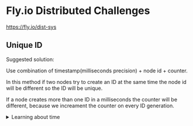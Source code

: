 # Fly.io Distributed Challenges

<https://fly.io/dist-sys>

## Unique ID

Suggested solution:

Use combination of timestamp(milliseconds precision) + node id + counter.

In this method if two nodes try to create an ID at the same time the
node id will be different so the ID will be unique.

If a node creates more than one ID in a milliseconds the counter
will be different, because we increament the counter on every ID
generation.

<details>
  <summary>Learning about time</summary>

Using `time.Now().String()` as Id would also work and the tests run fine.
But why?

This is the output if we print both `time.Now.UnixNano()` and `time.Now().String()`.

```
2023-06-02 18:05:01.361262 +0200 CEST m=+0.000106168
1685721901361262000
```

The timestamp can be same for two calls to id generation function,
but the `.String()` method provides both
[wall-clock and monotonic clock](https://pkg.go.dev/time#hdr-Monotonic_Clocks).
The result is that the first part of both strings are the same,
but the value after m makes the time returned from this functino monotoinc,
which means no two calls can have the same time.

</details>
